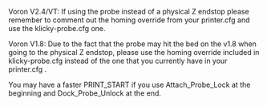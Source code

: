 Voron V2.4/VT:
If using the probe instead of a physical Z endstop please remember to comment out the homing override from your printer.cfg and use the klicky-probe.cfg one.

Voron V1.8:
Due to the fact that the probe may hit the bed on the v1.8 when going to the physical Z endstop, please use the homing override included in klicky-probe.cfg instead of the one that you currently have in your printer.cfg .

You may have a faster PRINT_START if you use Attach_Probe_Lock at the beginning and Dock_Probe_Unlock at the end.
